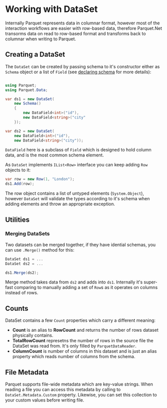 # Working with DataSet

Internally Parquet represents data in columnar format, however most of the interaction workflows are easier with row-based data, therefore Parquet.Net transorms data on read to row-based format and transforms back to columnar when writing to Parquet.

## Creating a DataSet

The `DataSet` can be created by passing schema to it's constructor either as `Schema` object or a list of `Field` (see [declaring schema](schema.md) for more details):


```csharp

using Parquet;
using Parquet.Data;

var ds1 = new DataSet(
	new Schema()
	{
		new DataField<int>("id"),
		new DataField<string>("city"
	});

var ds2 = new DataSet(
	new DataField<int>("id"),
	new DataField<string>("city"));
```

`DataField` here is a subclass of `Field` which is designed to hold column data, and is the most common schema element.

As `DataSet` implements `IList<Row>` interface you can keep adding `Row` objects to it:

```csharp
var row = new Row(1, "London");
ds1.Add(row);
```

The row object contains a list of untyped elements (`System.Object`), however `DataSet` will validate the types according to it's schema when adding elements and throw an appropriate exception.

## Utilities

### Merging DataSets

Two datasets can be merged together, if they have idential schemas, you can use `.Merge()` method for this:

```csharp
DataSet ds1 = ...
DataSet ds2 = ...

ds1.Merge(ds2);
```

Merge method takes data from `ds2` and adds into `ds1`. Internally it's super-fast comparing to manually adding a set of `Row`s as it operates on columns instead of rows.

## Counts

DataSet contains a few `Count` properties which carry a different meaning:

- **Count** is an alias to **RowCount** and returns the number of rows dataset physically contains.
- **TotalRowCount** represetns the number of rows in the source file the DataSet was read from. It's only filled by `ParquetDataReader`.
- **ColumnCount** is number of columns in this dataset and is just an alias property which reads number of columns from the schema.

## File Metadata

Parquet supports file-wide metadata which are key-value strings. When reading a file you can access this metadata by calling to `DataSet.Metadata.Custom` property. Likewise, you can set this collection to your custom values before writing file.
